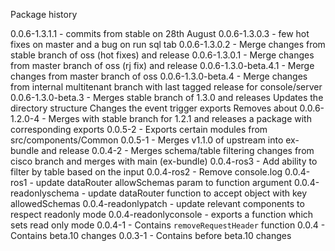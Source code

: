 Package history

0.0.6-1.3.1.1 - commits from stable on 28th August
0.0.6-1.3.0.3 - few hot fixes on master and a bug on run sql tab
0.0.6-1.3.0.2 - Merge changes from stable branch of oss (hot fixes) and release
0.0.6-1.3.0.1 - Merge changes from master branch of oss (rj fix) and release
0.0.6-1.3.0-beta.4.1 - Merge changes from master branch of oss
0.0.6-1.3.0-beta.4 - Merge changes from internal multitenant branch with last tagged release for console/server
0.0.6-1.3.0-beta.3 - Merges stable branch of 1.3.0 and releases 
  Updates the directory structure
  Changes the event trigger exports
  Removes about
0.0.6-1.2.0-4 - Merges with stable branch for 1.2.1 and releases a package with corresponding exports
0.0.5-2 - Exports certain modules from src/components/Common
0.0.5-1 - Merges v1.1.0 of upstream into ex-bundle and release
0.0.4-2 - Merges schema/table filtering changes from cisco branch and merges with main (ex-bundle)
0.0.4-ros3 - Add ability to filter by table based on the input
0.0.4-ros2 - Remove console.log
0.0.4-ros1 - update dataRouter allowSchemas param to function argument
0.0.4-readonlyschema - update dataRouter function to accept object with key allowedSchemas
0.0.4-readonlypatch - update relevant components to respect readonly mode
0.0.4-readonlyconsole - exports a function which sets read only mode
0.0.4-1 - Contains `removeRequestHeader` function
0.0.4 - Contains beta.10 changes
0.0.3-1 - Contains before beta.10 changes
